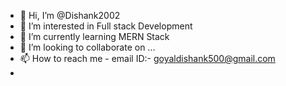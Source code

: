 - 👋 Hi, I’m @Dishank2002
- 👀 I’m interested in Full stack Development
- 🌱 I’m currently learning MERN Stack
- 💞️ I’m looking to collaborate on ...
- 📫 How to reach me - email ID:- goyaldishank500@gmail.com
- 

<!---
Dishank2002/Dishank2002 is a ✨ special ✨ repository because its `README.md` (this file) appears on your GitHub profile.
You can click the Preview link to take a look at your changes.
--->
